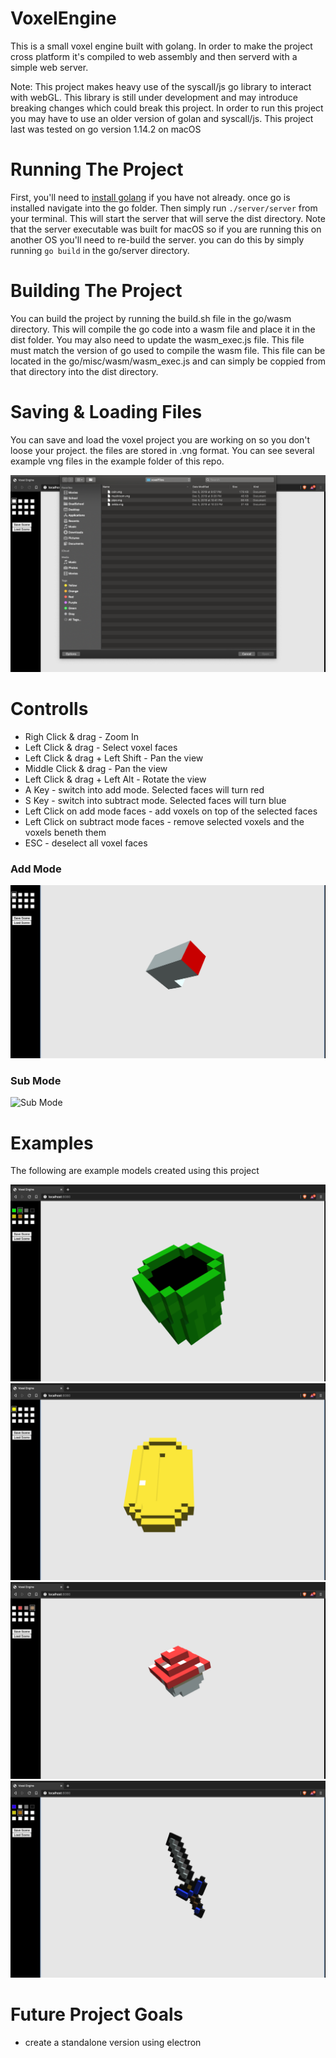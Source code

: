 # VoxelEngine

This is a small voxel engine built with golang.
In order to make the project cross platform it's
compiled to web assembly and then serverd with a
simple web server.

Note: This project makes heavy use of the syscall/js go library to interact with webGL.
This library is still under development and may introduce breaking changes which
could break this project. In order to run this project you may have to use an older
version of golan and syscall/js. This project last was tested on go version 1.14.2 on macOS

# Running The Project

First, you'll need to [install golang](https://golang.org/) if you have not already.
once go is installed navigate into the go folder. Then simply run ```./server/server```
from your terminal. This will start the server that will serve the dist directory. Note
that the server executable was built for macOS so if you are running this on another OS
you'll need to re-build the server. you can do this by simply running ```go build``` in
the go/server directory.

# Building The Project

You can build the project by running the build.sh file in the go/wasm directory. This will 
compile the go code into a wasm file and place it in the dist folder. You may also need to
update the wasm_exec.js file. This file must match the version of go used to compile the
wasm file. This file can be located in the go/misc/wasm/wasm_exec.js and can simply be
coppied from that directory into the dist directory.

# Saving & Loading Files

You can save and load the voxel project you are working on so you don't loose your project.
the files are stored in .vng format. You can see several example vng files in the example 
folder of this repo.

![Open File](https://github.com/bjatkin/VoxelEngine/blob/master/images/OpenFile.png)

# Controlls
 * Righ Click & drag - Zoom In
 * Left Click & drag - Select voxel faces
 * Left Click & drag + Left Shift - Pan the view
 * Middle Click & drag - Pan the view
 * Left Click & drag + Left Alt - Rotate the view
 * A Key - switch into add mode. Selected faces will turn red
 * S Key - switch into subtract mode. Selected faces will turn blue
 * Left Click on add mode faces - add voxels on top of the selected faces
 * Left Click on subtract mode faces - remove selected voxels and the voxels beneth them
 * ESC - deselect all voxel faces

### Add Mode
![Add Mode](https://github.com/bjatkin/VoxelEngine/blob/master/images/AddMode.png)

### Sub Mode
![Sub Mode](https://github.com/bjatkin/VoxelEngine/blob/master/images/SutractMode.png)

# Examples
The following are example models created using this project

![Green Pipe](https://github.com/bjatkin/VoxelEngine/blob/master/images/GreenPipe.png)
![Gold Coin](https://github.com/bjatkin/VoxelEngine/blob/master/images/Coin.png)
![Mushroom](https://github.com/bjatkin/VoxelEngine/blob/master/images/Mushroom.png)
![Zelda Sword](https://github.com/bjatkin/VoxelEngine/blob/master/images/ZeldaSword.png)

# Future Project Goals
 * create a standalone version using electron
